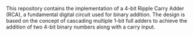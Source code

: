 This repository contains the implementation of a 4-bit Ripple Carry Adder (RCA), a fundamental digital circuit used for binary addition. The design is based on the concept of cascading multiple 1-bit full adders to achieve the addition of two 4-bit binary numbers along with a carry input.

